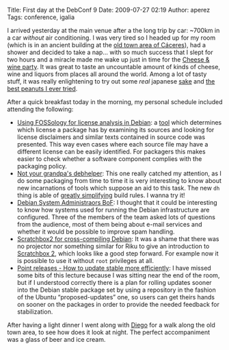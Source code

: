 Title: First day at the DebConf 9
Date: 2009-07-27 02:19
Author: aperez
Tags: conference, igalia

I arrived yesterday at the main venue after a the long trip by car:
\~700km in a car *without* air conditioning. I was very tired so I
headed up for my room (which is in an ancient building at the [old town
area of Cáceres][]), had a shower and decided to take a nap... with so
much success that I slept for two hours and a miracle made me wake up
just in time for the [Cheese & wine party][]. It was great to taste an
uncountable amount of kinds of cheese, wine and liquors from places all
around the world. Among a lot of tasty stuff, it was really enlightening
to try out some *real* japanese [sake][] and [the best peanuts I ever
tried][].

After a quick breakfast today in the morning, my personal schedule
included attending the following:

-   [Using FOSSology for license analysis in Debian][]: a [tool][] which
    determines which license a package has by examining its sources and
    looking for license disclaimers and similar texts contained in
    source code was presented. This way even cases where each source
    file may have a different license can be easily identified. For
    packagers this makes easier to check whether a software component
    complies with the packaging policy.
-   [Not your grandpa's debhelper][]: This one really catched my
    attention, as I do some packaging from time to time it is very
    interesting to know about new incarnations of tools which suppose an
    aid to this task. The new `dh` thing is able of [greatly
    simplifying][] build rules. I wanna try it!
-   [Debian System Administraors BoF][]: I thought that it could be
    interesting to know how systems used for running the Debian
    infrastructure are configured. Three of the members of the team
    asked lots of questions from the audience, most of them being about
    e-mail services and whether it would be possible to improve spam
    handling.
-   [Scratchbox2 for cross-compiling Debian][]: It was a shame that
    there was no projector nor something similar for Riku to give an
    introduction to [Scratchbox 2][], which looks like a good step
    forward. For example now it is possible to use it without `root`
    privileges at all.
-   [Point releases - How to update stable more efficiently][]: I have
    missed some bits of this lecture because I was sitting near the end
    of the room, but if I understood correctly there is a plan for
    rolling updates sooner into the Debian stable package set by using a
    repository in the fashion of the Ubuntu “proposed-updates” one, so
    users can get theirs hands on sooner on the packages in order to
    provide the needed feedback for stabilization.

After having a light dinner I went along with [Diego][] for a walk along
the old town area, to see how does it look at night. The perfect
accompaniment was a glass of beer and ice cream.

  [old town area of Cáceres]: http://whc.unesco.org/en/list/384
  [Cheese & wine party]: https://penta.debconf.org/dc9_schedule/events/367.en.html
  [sake]: http://en.wikipedia.org/wiki/Sake
  [the best peanuts I ever tried]: http://www.hubspeanuts.com/
  [Using FOSSology for license analysis in Debian]: https://penta.debconf.org/dc9_schedule/events/413.en.html
  [tool]: http://fossology.org/
  [Not your grandpa's debhelper]: https://penta.debconf.org/dc9_schedule/events/418.en.html
  [greatly simplifying]: http://kitenet.net/~joey/blog/entry/debhelper_dh_overrides/
  [Debian System Administraors BoF]: https://penta.debconf.org/dc9_schedule/events/416.en.html
  [Scratchbox2 for cross-compiling Debian]: https://penta.debconf.org/dc9_schedule/events/388.en.html
  [Scratchbox 2]: http://www.freedesktop.org/wiki/Software/sbox2
  [Point releases - How to update stable more efficiently]: https://penta.debconf.org/dc9_schedule/events/408.en.html
  [Diego]: http://blogs.gnome.org/diegoe/
